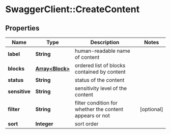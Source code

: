 # SwaggerClient::CreateContent

## Properties
Name | Type | Description | Notes
------------ | ------------- | ------------- | -------------
**label** | **String** | human-readable name of content | 
**blocks** | [**Array&lt;Block&gt;**](Block.md) | ordered list of blocks contained by content | 
**status** | **String** | status of the content | 
**sensitive** | **String** | sensitivity level of the content | 
**filter** | **String** | filter condition for whether the content appears or not | [optional] 
**sort** | **Integer** | sort order | 


